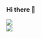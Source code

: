 ### Hi there 👋

<picture>
  <source media="(prefers-color-scheme: dark)" srcset="https://github-readme-stats-git-master-rstaa-rickstaa.vercel.app/api?username=HeinUmin&count_private=true&show_icons=true&include_all_commits=true&theme=onedark">
  <img src="https://github-readme-stats-git-master-rstaa-rickstaa.vercel.app/api?username=HeinUmin&count_private=true&show_icons=true&include_all_commits=true">
</picture>
</br>

<picture>
  <source media="(prefers-color-scheme: dark)" srcset="https://github-readme-stats-git-master-rstaa-rickstaa.vercel.app/api/top-langs/?username=HeinUmin&layout=compact&theme=onedark">
  <img src="https://github-readme-stats-git-master-rstaa-rickstaa.vercel.app/api/top-langs/?username=HeinUmin&layout=compact">
</picture>

<!--
**HeinUmin/HeinUmin** is a ✨ _special_ ✨ repository because its `README.md` (this file) appears on your GitHub profile.

Here are some ideas to get you started:

- 🔭 I’m currently working on ...
- 🌱 I’m currently learning ...
- 👯 I’m looking to collaborate on ...
- 🤔 I’m looking for help with ...
- 💬 Ask me about ...
- 📫 How to reach me: ...
- 😄 Pronouns: ...
- ⚡ Fun fact: ...
-->
